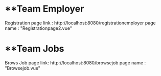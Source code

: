 
**Team Employer
=====================
Registration page link : http://localhost:8080/registrationemployer
page name : "Registrationpage2.vue"

**Team Jobs
=====================
Brows Job page link: http://localhost:8080/browsejob
page name : "Browsejob.vue"
